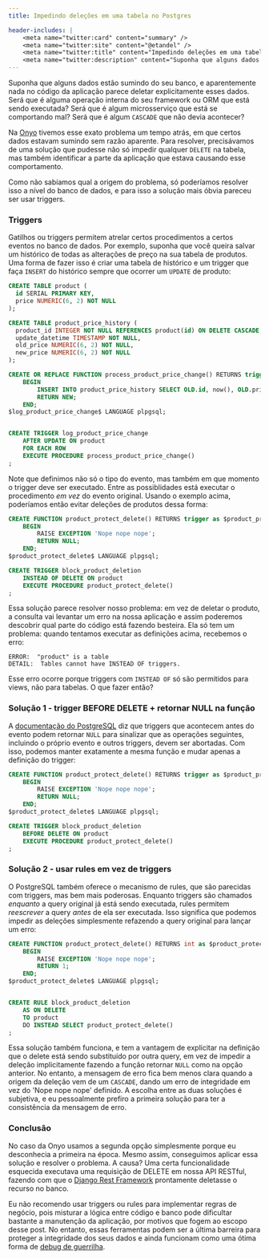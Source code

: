 ```yaml
---
title: Impedindo deleções em uma tabela no Postgres

header-includes: |
    <meta name="twitter:card" content="summary" />
    <meta name="twitter:site" content="@etandel" />
    <meta name="twitter:title" content="Impedindo deleções em uma tabela no Postgres" />
    <meta name="twitter:description" content="Suponha que alguns dados estão sumindo do seu banco, e aparentemente..." />
---
```



Suponha que alguns dados estão sumindo do seu banco, e aparentemente nada no código da aplicação parece deletar explicitamente esses dados. Será que é alguma operação interna do seu framework ou ORM que está sendo executada? Será que é algum microsserviço que está se comportando mal? Será que é algum `CASCADE` que não devia acontecer?

Na [Onyo](https://www.site.onyo.com/) tivemos esse exato problema um tempo atrás, em que certos dados estavam sumindo sem razão aparente. Para resolver, precisávamos de uma solução que pudesse não só impedir qualquer `DELETE` na tabela, mas também identificar a parte da aplicação que estava causando esse comportamento.

Como não sabíamos qual a origem do problema, só poderíamos resolver isso a nível do banco de dados, e para isso a solução mais óbvia pareceu ser usar triggers.

### Triggers

Gatilhos ou triggers permitem atrelar certos procedimentos a certos eventos no banco de dados.
Por exemplo, suponha que você queira salvar um histórico de todas as alterações de preço na sua tabela de produtos. Uma forma de fazer isso é criar uma tabela de histórico e um trigger que faça `INSERT` do histórico sempre que ocorrer um `UPDATE` de produto:

```sql
CREATE TABLE product (
  id SERIAL PRIMARY KEY,
  price NUMERIC(6, 2) NOT NULL
);

CREATE TABLE product_price_history (
  product_id INTEGER NOT NULL REFERENCES product(id) ON DELETE CASCADE,
  update_datetime TIMESTAMP NOT NULL,
  old_price NUMERIC(6, 2) NOT NULL,
  new_price NUMERIC(6, 2) NOT NULL
);

CREATE OR REPLACE FUNCTION process_product_price_change() RETURNS trigger AS $log_product_price_change$
    BEGIN
        INSERT INTO product_price_history SELECT OLD.id, now(), OLD.price, NEW.price;
        RETURN NEW;
    END;
$log_product_price_change$ LANGUAGE plpgsql;


CREATE TRIGGER log_product_price_change
    AFTER UPDATE ON product
    FOR EACH ROW
    EXECUTE PROCEDURE process_product_price_change()
;
```

Note que definimos não só o tipo do evento, mas também em que momento o trigger deve ser executado. Entre as possiblidades está executar o procedimento *em vez* do evento original. Usando o exemplo acima, poderíamos então evitar deleções de produtos dessa forma:

```sql
CREATE FUNCTION product_protect_delete() RETURNS trigger as $product_protect_delete$
    BEGIN
        RAISE EXCEPTION 'Nope nope nope';
        RETURN NULL;
    END;
$product_protect_delete$ LANGUAGE plpgsql;

CREATE TRIGGER block_product_deletion
    INSTEAD OF DELETE ON product
    EXECUTE PROCEDURE product_protect_delete()
;
```

Essa solução parece resolver nosso problema: em vez de deletar o produto, a consulta vai levantar um erro na nossa aplicação e assim poderemos descobrir qual parte do código está fazendo besteira. Ela só tem um problema: quando tentamos executar as definições acima, recebemos o erro:

```
ERROR:  "product" is a table
DETAIL:  Tables cannot have INSTEAD OF triggers.
```

Esse erro ocorre porque triggers com `INSTEAD OF` só são permitidos para views, não para tabelas. O que fazer então?


### Solução 1 - trigger BEFORE DELETE + retornar NULL na função

A [documentação do PostgreSQL](https://www.postgresql.org/docs/10/static/plpgsql-trigger.html) diz que triggers que acontecem antes do evento podem retornar `NULL` para sinalizar que as operações seguintes, incluindo o próprio evento e outros triggers, devem ser abortadas. Com isso, podemos manter exatamente a mesma função e mudar apenas a definição do trigger:

```sql
CREATE FUNCTION product_protect_delete() RETURNS trigger as $product_protect_delete$
    BEGIN
        RAISE EXCEPTION 'Nope nope nope';
        RETURN NULL;
    END;
$product_protect_delete$ LANGUAGE plpgsql;

CREATE TRIGGER block_product_deletion
    BEFORE DELETE ON product
    EXECUTE PROCEDURE product_protect_delete()
;
```

### Solução 2 - usar rules em vez de triggers

O PostgreSQL também oferece o mecanismo de rules, que são parecidas com triggers, mas bem mais poderosas. Enquanto triggers são chamados *enquanto* a query original já está sendo executada, rules permitem _reescrever_ a query *antes* de ela ser executada. Isso significa que podemos impedir as deleções simplesmente refazendo a query original para lançar um erro:

```sql
CREATE FUNCTION product_protect_delete() RETURNS int as $product_protect_delete$
    BEGIN
        RAISE EXCEPTION 'Nope nope nope';
        RETURN 1;
    END;
$product_protect_delete$ LANGUAGE plpgsql;


CREATE RULE block_product_deletion
    AS ON DELETE
    TO product
    DO INSTEAD SELECT product_protect_delete()
;
```

Essa solução também funciona, e tem a vantagem de explicitar na definição que o delete está sendo substituído por outra query, em vez de impedir a deleção implicitamente fazendo a função retornar `NULL` como na opção anterior. No entanto, a mensagem de erro fica bem menos clara quando a origem da deleção vem de um `CASCADE`, dando um erro de integridade em vez do 'Nope nope nope' definido. A escolha entre as duas soluções é subjetiva, e eu pessoalmente prefiro a primeira solução para ter a consistência da mensagem de erro.


### Conclusão

No caso da Onyo usamos a segunda opção simplesmente porque eu desconhecia a primeira na época. Mesmo assim, conseguimos aplicar essa solução e resolver o problema. A causa? Uma certa funcionalidade esquecida executava uma requisição de DELETE em nossa API RESTful, fazendo com que o [Django Rest Framework](http://www.django-rest-framework.org/) prontamente deletasse o recurso no banco.

Eu não recomendo usar triggers ou rules para implementar regras de negócio, pois misturar a lógica entre código e banco pode dificultar bastante a manutenção da aplicação, por motivos que fogem ao escopo desse post. No entanto, essas ferramentas podem ser a última barreira para proteger a integridade dos seus dados e ainda funcionam como uma ótima forma de [debug de guerrilha](https://www.youtube.com/watch?v=bAcfPzxB3dk).

